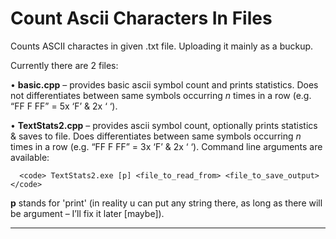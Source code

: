 # Count Ascii Characters In Files
Counts ASCII charactes in given .txt file. Uploading it mainly as a buckup. 

Currently there are 2 files: 

•	**basic.cpp** – provides basic ascii symbol count and prints statistics. Does not differentiates between same symbols occurring _n_ times in a row (e.g. “FF F FF” = 5x ‘F’ & 2x ‘ ‘).  

•	**TextStats2.cpp** – provides ascii symbol count, optionally prints statistics & saves to file. Does differentiates between same symbols occurring _n_ times in a row (e.g.   “FF F FF” = 3x ‘F’ & 2x ‘ ‘). Command line arguments are available: 

      <code> TextStats2.exe [p] <file_to_read_from> <file_to_save_output> </code> 
  
  **p** stands for 'print' (in reality u can put any string there, as long as there will be argument – I’ll fix it later [maybe]).   
  
  ---


